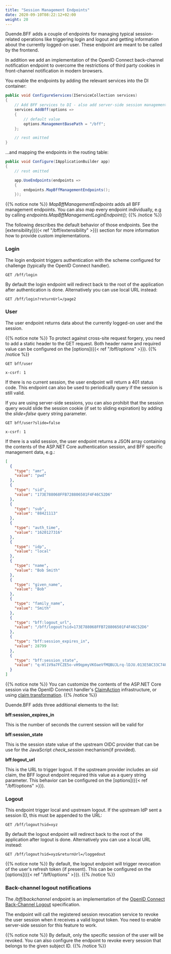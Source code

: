```yaml
---
title: "Session Management Endpoints"
date: 2020-09-10T08:22:12+02:00
weight: 20
---
```


Duende.BFF adds a couple of endpoints for managing typical session-related operations like triggering login and logout and getting information about the currently logged-on user. These endpoint are meant to be called by the frontend.

In addition we add an implementation of the OpenID Connect back-channel notification endpoint to overcome the restrictions of third party cookies in front-channel notification in modern browsers.

You enable the endpoints by adding the relevant services into the DI container:

```csharp
public void ConfigureServices(IServiceCollection services)
{
    // Add BFF services to DI - also add server-side session management
    services.AddBff(options => 
    {
        // default value
        options.ManagementBasePath = "/bff";
    };

    // rest omitted
}
```

...and mapping the endpoints in the routing table:

```csharp
public void Configure(IApplicationBuilder app)
{
    // rest omitted

    app.UseEndpoints(endpoints =>
    {
        endpoints.MapBffManagementEndpoints();
    });
```

{{% notice note %}}
*MapBffManagementEndpoints* adds all BFF management endpoints. You can also map every endpoint individually, e.g by calling  *endpoints.MapBffManagementLoginEndpoint();*
{{% /notice %}}

The following describes the default behavior of those endpoints. See the [extensibility]({{< ref "/bff/extensibility" >}}) section for more information how to provide custom implementations.

### Login
The login endpoint triggers authentication with the scheme configured for challenge (typically the OpenID Connect handler).

```
GET /bff/login
```

By default the login endpoint will redirect back to the root of the application after authentication is done. Alternatively you can use local URL instead:

```
GET /bff/login?returnUrl=/page2
```

### User
The user endpoint returns data about the currently logged-on user and the session.

{{% notice note %}}
To protect against cross-site request forgery, you need to add a static header to the GET request. Both header name and required value can be configured on the [options]({{< ref "/bff/options" >}}).
{{% /notice %}}

```
GET bff/user

x-csrf: 1
```

If there is no current session, the user endpoint will return a 401 status code. This endpoint can also be used to periodically query if the session is still valid.

If you are using server-side sessions, you can also prohibit that the session query would slide the session cookie (if set to sliding expiration) by adding the *slide=false* query string parameter.

```
GET bff/user?slide=false

x-csrf: 1
```

If there is a valid session, the user endpoint returns a JSON array containing the contents of the ASP.NET Core authentication session, and BFF specific management data, e.g.:

```json
[
  {
    "type": "amr",
    "value": "pwd"
  },
  {
    "type": "sid",
    "value": "173E788068FFB728806501F4F46C52D6"
  },
  {
    "type": "sub",
    "value": "88421113"
  },
  {
    "type": "auth_time",
    "value": "1620127316"
  },
  {
    "type": "idp",
    "value": "local"
  },
  {
    "type": "name",
    "value": "Bob Smith"
  },
  {
    "type": "given_name",
    "value": "Bob"
  },
  {
    "type": "family_name",
    "value": "Smith"
  },
  {
    "type": "bff:logout_url",
    "value": "/bff/logout?sid=173E788068FFB728806501F4F46C52D6"
  },
  {
    "type": "bff:session_expires_in",
    "value": 28799
  },
  {
    "type": "bff:session_state",
    "value": "q-Hl1V9a7FCZE5o-vH9qpmyVKOaeVfMQBUJLrq-lDJU.013E58C33C7409C6011011B8291EF78A"
  }
]
```

{{% notice note %}}
You can customize the contents of the ASP.NET Core session via the OpenID Connect handler's [ClaimAction](https://docs.microsoft.com/en-us/dotnet/api/microsoft.aspnetcore.authentication.claimactioncollectionmapextensions?view=aspnetcore-5.0) infrastructure, or using [claim transformation](https://docs.microsoft.com/en-us/dotnet/api/microsoft.aspnetcore.authentication.iclaimstransformation?view=aspnetcore-5.0).
{{% /notice %}}

Duende.BFF adds three additional elements to the list:

**bff:session_expires_in**

This is the number of seconds the current session will be valid for

**bff:session_state**

This is the session state value of the upstream OIDC provider that can be use for the JavaScript *check_session* mechanism(if provided).

**bff:logout_url**

This is the URL to trigger logout. If the upstream provider includes an *sid* claim, the BFF logout endpoint required this value as a query string parameter. This behavior can be configured on the [options]({{< ref "/bff/options" >}}).

### Logout
This endpoint trigger local and upstream logout. If the upstream IdP sent a session ID, this must be appended to the URL:

```
GET /bff/logout?sid=xyz
```

By default the logout endpoint will redirect back to the root of the application after logout is done. Alternatively you can use a local URL instead:

```
GET /bff/logout?sid=xyz&returnUrl=/loggedout
```

{{% notice note %}}
By default, the logout endpoint will trigger revocation of the user's refresh token (if present). This can be configured on the [options]({{< ref "/bff/options" >}}).
{{% /notice %}}

### Back-channel logout notifications
The */bff/backchannel* endpoint is an implementation of the [OpenID Connect Back-Channel Logout](https://openid.net/specs/openid-connect-backchannel-1_0.html) specification.

The endpoint will call the registered session revocation service to revoke the user session when it receives a valid logout token. You need to enable server-side session for this feature to work.

{{% notice note %}}
By default, only the specific session of the user will be revoked. You can also configure the endpoint to revoke every session that belongs to the given subject ID.
{{% /notice %}}